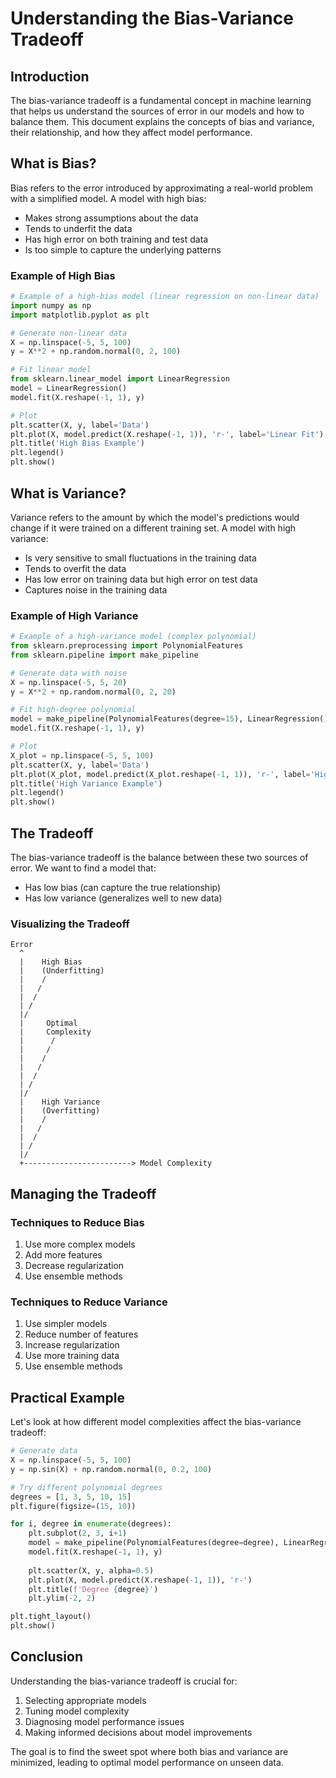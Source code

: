 # Understanding the Bias-Variance Tradeoff

## Introduction

The bias-variance tradeoff is a fundamental concept in machine learning that helps us understand the sources of error in our models and how to balance them. This document explains the concepts of bias and variance, their relationship, and how they affect model performance.

## What is Bias?

Bias refers to the error introduced by approximating a real-world problem with a simplified model. A model with high bias:
- Makes strong assumptions about the data
- Tends to underfit the data
- Has high error on both training and test data
- Is too simple to capture the underlying patterns

### Example of High Bias
```python
# Example of a high-bias model (linear regression on non-linear data)
import numpy as np
import matplotlib.pyplot as plt

# Generate non-linear data
X = np.linspace(-5, 5, 100)
y = X**2 + np.random.normal(0, 2, 100)

# Fit linear model
from sklearn.linear_model import LinearRegression
model = LinearRegression()
model.fit(X.reshape(-1, 1), y)

# Plot
plt.scatter(X, y, label='Data')
plt.plot(X, model.predict(X.reshape(-1, 1)), 'r-', label='Linear Fit')
plt.title('High Bias Example')
plt.legend()
plt.show()
```

## What is Variance?

Variance refers to the amount by which the model's predictions would change if it were trained on a different training set. A model with high variance:
- Is very sensitive to small fluctuations in the training data
- Tends to overfit the data
- Has low error on training data but high error on test data
- Captures noise in the training data

### Example of High Variance
```python
# Example of a high-variance model (complex polynomial)
from sklearn.preprocessing import PolynomialFeatures
from sklearn.pipeline import make_pipeline

# Generate data with noise
X = np.linspace(-5, 5, 20)
y = X**2 + np.random.normal(0, 2, 20)

# Fit high-degree polynomial
model = make_pipeline(PolynomialFeatures(degree=15), LinearRegression())
model.fit(X.reshape(-1, 1), y)

# Plot
X_plot = np.linspace(-5, 5, 100)
plt.scatter(X, y, label='Data')
plt.plot(X_plot, model.predict(X_plot.reshape(-1, 1)), 'r-', label='High-Variance Fit')
plt.title('High Variance Example')
plt.legend()
plt.show()
```

## The Tradeoff

The bias-variance tradeoff is the balance between these two sources of error. We want to find a model that:
- Has low bias (can capture the true relationship)
- Has low variance (generalizes well to new data)

### Visualizing the Tradeoff

```
Error
  ^
  |    High Bias
  |    (Underfitting)
  |    /
  |   /
  |  /
  | /
  |/
  |     Optimal
  |     Complexity
  |      /
  |     /
  |    /
  |   /
  |  /
  | /
  |/
  |    High Variance
  |    (Overfitting)
  |    /
  |   /
  |  /
  | /
  |/
  +------------------------> Model Complexity
```

## Managing the Tradeoff

### Techniques to Reduce Bias
1. Use more complex models
2. Add more features
3. Decrease regularization
4. Use ensemble methods

### Techniques to Reduce Variance
1. Use simpler models
2. Reduce number of features
3. Increase regularization
4. Use more training data
5. Use ensemble methods

## Practical Example

Let's look at how different model complexities affect the bias-variance tradeoff:

```python
# Generate data
X = np.linspace(-5, 5, 100)
y = np.sin(X) + np.random.normal(0, 0.2, 100)

# Try different polynomial degrees
degrees = [1, 3, 5, 10, 15]
plt.figure(figsize=(15, 10))

for i, degree in enumerate(degrees):
    plt.subplot(2, 3, i+1)
    model = make_pipeline(PolynomialFeatures(degree=degree), LinearRegression())
    model.fit(X.reshape(-1, 1), y)
    
    plt.scatter(X, y, alpha=0.5)
    plt.plot(X, model.predict(X.reshape(-1, 1)), 'r-')
    plt.title(f'Degree {degree}')
    plt.ylim(-2, 2)

plt.tight_layout()
plt.show()
```

## Conclusion

Understanding the bias-variance tradeoff is crucial for:
1. Selecting appropriate models
2. Tuning model complexity
3. Diagnosing model performance issues
4. Making informed decisions about model improvements

The goal is to find the sweet spot where both bias and variance are minimized, leading to optimal model performance on unseen data. 